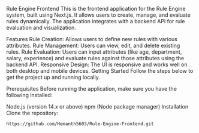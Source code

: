 Rule Engine Frontend
This is the frontend application for the Rule Engine system, built using Next.js. It allows users to create, manage, and evaluate rules dynamically. The application integrates with a backend API for rule evaluation and visualization.

Features
Rule Creation: Allows users to define new rules with various attributes.
Rule Management: Users can view, edit, and delete existing rules.
Rule Evaluation: Users can input attributes (like age, department, salary, experience) and evaluate rules against those attributes using the backend API.
Responsive Design: The UI is responsive and works well on both desktop and mobile devices.
Getting Started
Follow the steps below to get the project up and running locally.

Prerequisites
Before running the application, make sure you have the following installed:

Node.js (version 14.x or above)
npm (Node package manager)
Installation
Clone the repository:

```bash
https://github.com/Hemanth5603/Rule-Engine-Frontend.git

```
